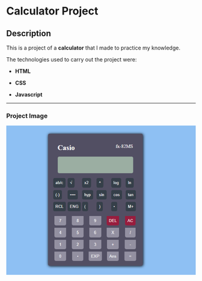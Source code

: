 # Calculator Project


## Description

This is a project of a **calculator** that I made to practice my knowledge.

The technologies used to carry out the project were:

* **HTML**

* **CSS**

* **Javascript**



___

### Project Image

![Calculator](Calculadora.png "Calculator Image")

